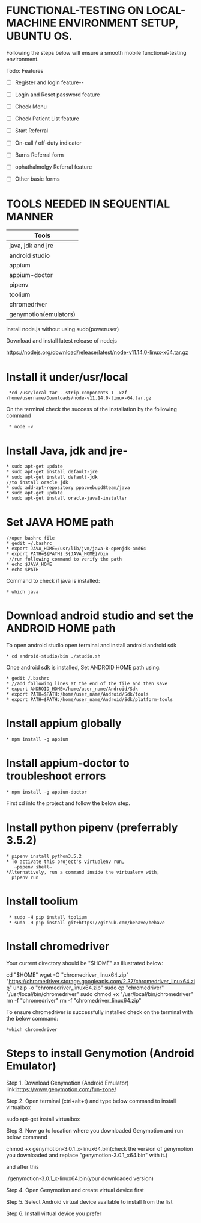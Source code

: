 # FUNCTIONAL-TESTING ON LOCAL-MACHINE ENVIRONMENT SETUP, UBUNTU OS. 

Following the steps below will ensure a smooth mobile functional-testing environment.

Todo: Features
- [ ] Register and login feature--
- [ ] Login and Reset password feature
- [ ] Check Menu
- [ ] Check Patient List feature
- [ ] Start Referral 
- [ ] On-call / off-duty indicator
- [ ] Burns Referral form
- [ ] ophathalmolgy Referral feature
- [ ] Other basic forms




# TOOLS NEEDED IN SEQUENTIAL MANNER

| Tools           |
| -------------    |
| java, jdk and jre|        
| android studio   |
| appium           | 
|appium-doctor     |
|pipenv            |
|toolium           |
|chromedriver      |
|genymotion(emulators)|
 
install node.js without using sudo(poweruser)
  
  Download and install latest release of nodejs
  
  https://nodejs.org/download/release/latest/node-v11.14.0-linux-x64.tar.gz
 
# Install it under/usr/local
  
     *cd /usr/local tar --strip-components 1 -xzf /home/username/Downloads/node-v11.14.0-linux-64.tar.gz
 
On the terminal check the success of the installation by the following command
     
     * node -v
  
 
# Install Java, jdk and jre-

    * sudo apt-get update
    * sudo apt-get install default-jre
    * sudo apt-get install default-jdk
    //to install oracle jdk
    * sudo add-apt-repository ppa:webupd8team/java
    * sudo apt-get update
    * sudo apt-get install oracle-java8-installer
    
 #  Set JAVA HOME path
 
    //open bashrc file 
    * gedit ~/.bashrc
    * export JAVA_HOME=/usr/lib/jvm/java-8-openjdk-amd64
    * export PATH=${PATH}:${JAVA_HOME}/bin
     //run following command to verify the path
    * echo $JAVA_HOME
    * echo $PATH
    
   Command to check if java is installed:
    
    * which java
    
# Download android studio and set the ANDROID HOME path
 
  To open android studio open terminal and install android android sdk
 
    * cd android-studio/bin ./studio.sh
    
   Once android sdk is installed, Set ANDROID HOME path using:
     
    * gedit /.bashrc
    * //add following lines at the end of the file and then save
    * export ANDROID_HOME=/home/user_name/Android/Sdk
    * export PATH=$PATH:/home/user_name/Android/Sdk/tools
    * export PATH=$PATH:/home/user_name/Android/Sdk/platform-tools
    
# Install appium globally
 
    * npm install -g appium
     
# Install appium-doctor to troubleshoot errors
 
    * npm install -g appium-doctor
    
    
 
 First cd into the project and follow the below step.
# Install python pipenv (preferrably 3.5.2)
 
    * pipenv install python3.5.2
    * To activate this project's virtualenv run,
       ~pipenv shell~
    *Alternatively, run a command inside the virtualenv with,
      pipenv run

# Install toolium

     * sudo -H pip install toolium
     * sudo -H pip install git+https://github.com/behave/behave
     
# Install chromedriver 

Your current directory should be "$HOME" as illustrated below:

cd "$HOME"
wget -O "chromedriver_linux64.zip" "https://chromedriver.storage.googleapis.com/2.37/chromedriver_linux64.zip"
unzip -o "chromedriver_linux64.zip"
sudo cp "chromedriver" "/usr/local/bin/chromedriver"
sudo chmod +x "/usr/local/bin/chromedriver"
rm -f "chromedriver"
rm -f "chromedriver_linux64.zip"

To ensure chromedriver is successfully installed check on the terminal with the below command:

    *which chromedriver

# Steps to install Genymotion (Android Emulator)
   
Step 1. Download Genymotion (Android Emulator) link:https://www.genymotion.com/fun-zone/

Step 2. Open terminal (ctrl+alt+t) and type below command to install virtualbox 

sudo apt-get install virtualbox

Step 3. Now go to location where you downloaded Genymotion and run below command

chmod +x genymotion-3.0.1_x-linux64.bin(check the version of genymotion you downloaded and replace 
"genymotion-3.0.1_x64.bin" with it.)

and after this

./genymotion-3.0.1_x-linux64.bin(your downloaded version)

Step 4. Open Genymotion and create virtual device first

Step 5. Select Android virtual device available to install from the list

Step 6. Install virtual device you prefer


